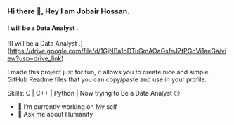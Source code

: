 ### Hi there 👋, Hey I am Jobair Hossan.
#### I will be a Data Analyst .
![I will be a Data Analyst .]
(https://drive.google.com/file/d/1GjNBa1oDTuGmAOaGsfeJZtPGdVi1aeGa/view?usp=drive_link)

I made this project just for fun, it allows you to create nice and simple GitHub Readme files that you can copy/paste and use in your profile.

Skills: C | C++ | Python  | Now trying  to Be a  Data  Analyst 😶

- 🔭 I’m currently working on My self 
- 💬 Ask me about Humanity  









